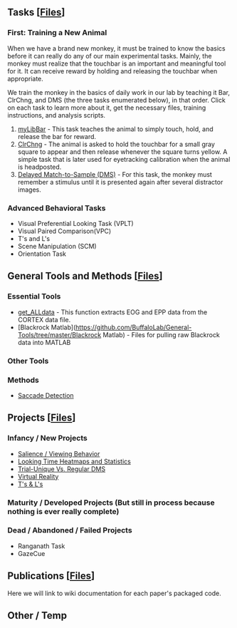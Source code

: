 ## Tasks [[Files](https://github.com/BuffaloLab/BehavioralTasks)]
### First: Training a New Animal
When we have a brand new monkey, it must be trained to know the basics before it can really do any of our main experimental tasks.  Mainly, the monkey must realize that the touchbar is an important and meaningful tool for it.  It can receive reward by holding and releasing the touchbar when appropriate.

We train the monkey in the basics of daily work in our lab by teaching it Bar, ClrChng, and DMS (the three tasks enumerated below), in that order.  Click on each task to learn more about it, get the necessary files, training instructions, and analysis scripts.

1. <a href="BehavioralTasks">myLib</a>[Bar](./BehavioralTasks/Bar) - This task teaches the animal to simply touch, hold, and release the bar for reward.
2. [ClrChng](./BehavioralTasks/ClrChng) - The animal is asked to hold the touchbar for a small gray square to appear and then release whenever the square turns yellow.  A simple task that is later used for eyetracking calibration when the animal is headposted.  
3. [Delayed Match-to-Sample (DMS)](https://github.com/BuffaloLab/Main/wiki/Delayed-Match-to-Sample-%28DMS%29) - For this task, the monkey must remember a stimulus until it is presented again after several distractor images.

### Advanced Behavioral Tasks

* Visual Preferential Looking Task (VPLT)
* Visual Paired Comparison(VPC)
* T's and L's
* Scene Manipulation (SCM)
* Orientation Task

## General Tools and Methods [[Files](https://github.com/BuffaloLab/General-Tools)]

### Essential Tools 
* [get_ALLdata](https://github.com/BuffaloLab/General-Tools/tree/master/Useful%20Functions/get_data) - This function extracts EOG and EPP data from the CORTEX data file.
* [Blackrock Matlab](https://github.com/BuffaloLab/General-Tools/tree/master/Blackrock Matlab) - Files for pulling raw Blackrock data into MATLAB

### Other Tools

### Methods
* [Saccade Detection](https://github.com/BuffaloLab/Main/wiki/Saccade-Detection)

## Projects [[Files](https://github.com/BuffaloLab/Projects)]
### Infancy / New Projects
* [Salience / Viewing Behavior](https://github.com/BuffaloLab/Projects/tree/master/Salience%20and%20Viewing%20Behavior)
* [Looking Time Heatmaps and Statistics](https://github.com/BuffaloLab/Projects/tree/master/Looking%20Time%20Heatmaps%20and%20Statistics)
* [Trial-Unique Vs. Regular DMS](https://github.com/BuffaloLab/Projects/tree/master/Trial-Unique%20Vs.%20Regular%20DMS)
* [Virtual Reality](https://github.com/BuffaloLab/Projects/tree/master/Virtual%20Reality)
* [T's & L's](https://github.com/BuffaloLab/Projects/tree/master/T%27s%20&%20L%27s)

### Maturity / Developed Projects (But still in process because nothing is ever really complete)

### Dead / Abandoned / Failed Projects
* Ranganath Task
* GazeCue

## Publications [[Files](https://github.com/BuffaloLab/Publications)]
Here we will link to wiki documentation for each paper's packaged code.

## Other / Temp